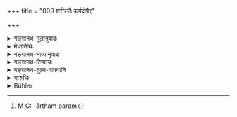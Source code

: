 +++
title = "009 शरीरजैः कर्मदोषैर्"

+++

<details><summary>गङ्गानथ-मूलानुवादः</summary>

Through sinful acts due to the Body, man becomes inanimate; through those of Speech, a bird or a beast; and through those of Mind, he is born in the lowest caste.—(9)
</details>

<details><summary>मेधातिथिः</summary>

भूयस्त्वाभिप्रायम् एतत् । प्रायेणैतासां जातीनाम् एतानि यथाविभागं निमित्तानि । न त्व् अयं नियमः । तथा महापातकिनां तिर्यक् पर्यटन्तीति वक्ष्यतीति (च्ड़्। म्ध् १२.५५ड़्) । **पक्षिमृग**ग्रहणं तिर्यग्जातिमात्रप्रदर्शनार्थम् । मनोवाक्कायकर्मणाम् उत्तरोत्तरस्य गुरुत्वप्रदर्शनार्थपरम्[^३५] ॥ १२.९ ॥


[^३५]:
     M G: -ārthaṃ param
</details>

<details><summary>गङ्गानथ-भाष्यानुवादः</summary>

What the verse describes is what happens in a large number of cases; the sense being that in most cases whenever men are reborn in the species mentioned, it is due to causes herein specified. Bat it is not always so; as it is going to be asserted later on (55 *et. seq*.) that those who commit the ‘heinous offences’ are born among the lower animals and so forth.

‘*Birds*’ and ‘*beasts*’ stand here for all kinds of lower animals.

What the verse is really meant to indicate is that, among sins due to Mind, Speech and Body, the succeeding ones are graver than the preceding ones.—(9)
</details>

<details><summary>गङ्गानथ-टिप्पन्यः</summary>

This verse is quoted in *Madanapārijāta* (p. 692);—in *Smṛtitattva* (p. 480);—in *Mitākṣarā* (3.68), in support of the view that mental acts lead to the soul being born in particular kinds of bodies;—and in
*Prāyaścittaviveka* (p. 6).
</details>

<details><summary>गङ्गानथ-तुल्य-वाक्यानि</summary>

*Yājñavalkya* (3.131).—‘Just as in the body of man, there are endless
tendencies, so are its forms also, in the various species of animals.’

*Yājñavalkya* (3.134-135).—(See above, under 6 and 7.)
</details>

<details><summary>भारुचिः</summary>

शास्त्रन्यायविरोधे नेदं हेतुफलसंबन्धप्रदर्शनम्, किं तर्हि त्रिसाधनस्याधर्मस्यानन्तरश्लोकोक्तस्य गुरुलघुत्वप्रदर्शनम् । विसेषतो गुरोर् अधर्मस्य परिहारार्थण्ं ज्ञेयम् । प्रायस्चित्तशेषं वा प्रकरणात् । **मृग**ग्रहणं च सर्वतिर्यग्जातिप्रदर्शनार्थम् ॥ १२.९ ॥
</details>

<details><summary>Bühler</summary>

009	In consequence of (many) sinful acts committed with his body, a man becomes (in the next birth) something inanimate, in consequence (of sins) committed by speech, a bird, or a beast, and in consequence of mental (sins he is re-born in) a low caste.
</details>
